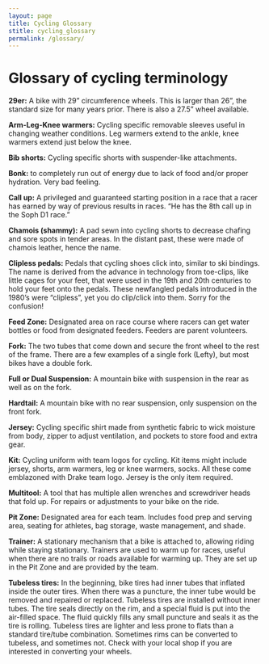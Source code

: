 ```yaml
---
layout: page
title: Cycling Glossary
stitle: cycling_glossary
permalink: /glossary/
---
```

# Glossary of cycling terminology

**29er:** A bike with 29” circumference wheels. This is larger than 26”, the standard size for many years prior. There is also a 27.5” wheel available.

**Arm-Leg-Knee warmers:** Cycling specific removable sleeves useful in changing weather conditions. Leg warmers extend to the ankle, knee warmers extend just below the knee.

**Bib shorts:** Cycling specific shorts with suspender-like attachments.

**Bonk:** to completely run out of energy due to lack of food and/or proper hydration. Very bad feeling.

**Call up:** A privileged and guaranteed starting position in a race that a racer has earned by way of previous results in races. “He has the 8th call up in the Soph D1 race.”

**Chamois (shammy):** A pad sewn into cycling shorts to decrease chafing and sore spots in tender areas. In the distant past, these were made of chamois leather, hence the name.

**Clipless pedals:** Pedals that cycling shoes click into, similar to ski bindings. The name is derived from the advance in technology from toe-clips, like little cages for your feet, that were used in the 19th and 20th centuries to hold your feet onto the pedals. These newfangled pedals introduced in the 1980’s were “clipless”, yet you do clip/click into them. Sorry for the confusion!

**Feed Zone:** Designated area on race course where racers can get water bottles or food from designated feeders. Feeders are parent volunteers.

**Fork:** The two tubes that come down and secure the front wheel to the rest of the frame. There are a few examples of a single fork (Lefty), but most bikes have a double fork.

**Full or Dual Suspension:** A mountain bike with suspension in the rear as well as on the fork.

**Hardtail:** A mountain bike with no rear suspension, only suspension on the front fork.

**Jersey:** Cycling specific shirt made from synthetic fabric to wick moisture from body, zipper to adjust ventilation, and pockets to store food and extra gear.

**Kit:** Cycling uniform with team logos for cycling. Kit items might include jersey, shorts, arm warmers, leg or knee warmers, socks. All these come emblazoned with Drake team logo. Jersey is the only item required.

**Multitool:** A tool that has multiple allen wrenches and screwdriver heads that fold up. For repairs or adjustments to your bike on the ride.

**Pit Zone:** Designated area for each team. Includes food prep and serving area, seating for athletes, bag storage, waste management, and shade.

**Trainer:** A stationary mechanism that a bike is attached to, allowing riding while staying stationary. Trainers are used to warm up for races, useful when there are no trails or roads available for warming up. They are set up in the Pit Zone and are provided by the team.

**Tubeless tires:** In the beginning, bike tires had inner tubes that inflated inside the outer tires. When there was a puncture, the inner tube would be removed and repaired or replaced. Tubeless tires are installed without inner tubes. The tire seals directly on the rim, and a special fluid is put into the air-filled space. The fluid quickly fills any small puncture and seals it as the tire is rolling. Tubeless tires are lighter and less prone to flats than a standard tire/tube combination. Sometimes rims can be converted to tubeless, and sometimes not. Check with your local shop if you are interested in converting your wheels.
